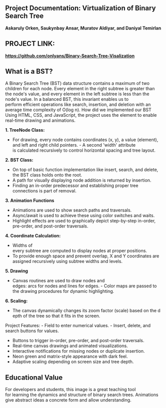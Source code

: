 ## Project Documentation: Virtualization of Binary Search Tree

**Askaruly Orken, Saukynbay Ansar, Muratov Aldiyar, and Daniyal Temirlan**

## PROJECT LINK:
**https://github.com/onlyans/Binary-Search-Tree-Visalization** 



## What is a BST?
A Binary Search Tree (BST) data structure contains a maximum of two children for each node. Every element in the right subtree is greater than the node's value, and every element in the left subtree is less than the node's value.
In a balanced BST, this invariant enables us to perform efficient operations like search, insertion, and deletion with an average time complexity of O(log n).
How did we implemented our BST
Using HTML, CSS, and JavaScript, the project uses the element to enable real-time drawing and animations.

**1. TreeNode Class:**

- For drawing, every node contains coordinates (x, y), a value (element), and left and right child pointers.
- A second 'width' attribute is calculated recursively to control horizontal spacing and tree layout.

**2. BST Class:**

- On top of basic function implementation like insert, search, and delete, the BST class holds onto the root.
- A path for visually displaying node addition is returned by insertion.
- Finding an in-order predecessor and establishing proper tree connections is part of removal.

**3. Animation Functions**

- Animations are used to show search paths and traversals.
- Async/await is used to achieve these using color switches and waits.
- Highlight effects are used to graphically depict step-by-step in-order, pre-order, and post-order traversals.

**4. Coordinate Calculation:**

- Widths of every subtree are computed to display nodes at proper positions.
- To provide enough space and prevent overlap, X and Y coordinates are assigned recursively using subtree widths and levels.

**5. Drawing**

- Canvas routines are used to draw nodes and edges: arcs for nodes and lines for edges.
- Color maps are passed to the drawing procedures for dynamic highlighting.

**6. Scaling:**

- The canvas dynamically changes its zoom factor (scale) based on the depth of the tree so that it fits in the screen.
  
 Project Features:
- Field to enter numerical values.
- Insert, delete, and search buttons for values.
- Buttons to trigger in-order, pre-order, and post-order traversals.
- Real-time canvas drawings and animated visualizations.
- Interactive notifications for missing nodes or duplicate insertion.
- Neon green and matrix-style appearance with dark feel.
- Adaptive scaling depending on screen size and tree depth. 

## Educational Value
For developers and students, this image is a great teaching tool for learning the dynamics and structure of binary search trees.
Animations give abstract ideas a concrete form and allow understanding.
